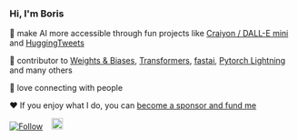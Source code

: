 ### Hi, I'm Boris

🎨 make AI more accessible through fun projects like [Craiyon / DALL-E mini](https://github.com/borisdayma/dalle-mini) and [HuggingTweets](https://github.com/borisdayma/huggingtweets)

🙏 contributor to [Weights & Biases](https://docs.wandb.com/), [Transformers](https://github.com/huggingface/transformers), [fastai](https://github.com/fastai/fastai), [Pytorch Lightning](https://github.com/PyTorchLightning/pytorch-lightning) and many others

💬 love connecting with people

❤️ If you enjoy what I do, you can [become a sponsor and fund me](https://github.com/sponsors/borisdayma)

[![Follow](https://img.shields.io/twitter/follow/borisdayma?style=social)](https://twitter.com/intent/follow?screen_name=borisdayma)    <a href="https://www.linkedin.com/in/borisdayma/"><img src=https://content.linkedin.com/content/dam/me/business/en-us/amp/brand-site/v2/bg/LI-Bug.svg.original.svg height="20px"/><a/>
